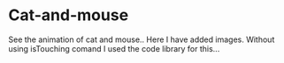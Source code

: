 # Cat-and-mouse
See the animation of cat and mouse..
Here I have added images.
Without using isTouching comand I used the code library for this...
